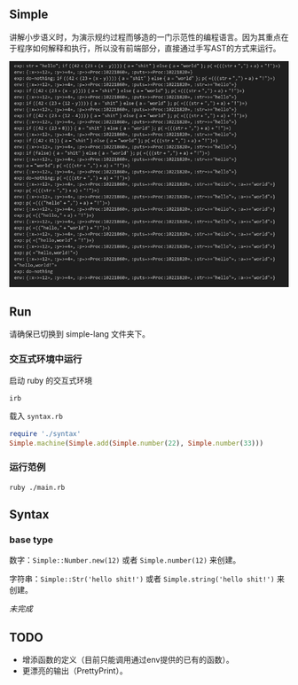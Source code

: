 ## Simple
讲解小步语义时，为演示规约过程而够造的一门示范性的编程语言。因为其重点在于程序如何解释和执行，所以没有前端部分，直接通过手写AST的方式来运行。

![example](./example.png)
## Run
请确保已切换到 simple-lang 文件夹下。
### 交互式环境中运行
启动 ruby 的交互式环境
```shell
irb
```
载入 `syntax.rb`
```ruby
require './syntax'
Simple.machine(Simple.add(Simple.number(22), Simple.number(33)))
```

### 运行范例
```shell
ruby ./main.rb
``` 

## Syntax
### base type
数字：`Simple::Number.new(12)` 或者 `Simple.number(12)` 来创建。

字符串：`Simple::Str('hello shit!')` 或者 `Simple.string('hello shit!')` 来创建。

*未完成*

## TODO
* 增添函数的定义（目前只能调用通过env提供的已有的函数）。
* 更漂亮的输出（PrettyPrint）。